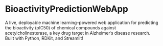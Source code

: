 # BioactivityPredictionWebApp
A live, deployable machine learning–powered web application for predicting the bioactivity (pIC50) of chemical compounds against acetylcholinesterase, a key drug target in Alzheimer’s disease research. Built with Python, RDKit, and Streamlit!
